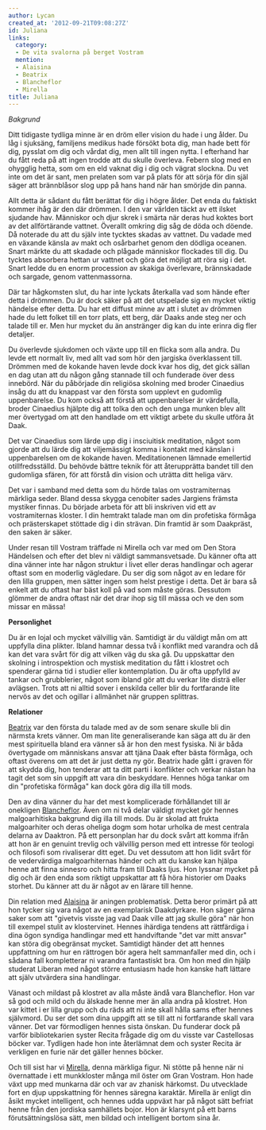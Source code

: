 ```yaml
---
author: Lycan
created_at: '2012-09-21T09:08:27Z'
id: Juliana
links:
  category:
  - De vita svalorna på berget Vostram
  mention:
  - Alaisina
  - Beatrix
  - Blancheflor
  - Mirella
title: Juliana
---
```


*Bakgrund*

Ditt tidigaste tydliga minne är en dröm eller vision du hade i ung ålder. Du låg i sjuksäng,
familjens medikus hade försökt bota dig, man hade bett för dig, pysslat om dig och vårdat dig, men
allt till ingen nytta. I efterhand har du fått reda på att ingen trodde att du skulle överleva.
Febern slog med en ohygglig hetta, som om en eld vaknat dig i dig och vägrat slockna. Du vet inte om
det är sant, men prelaten som var på plats för att sörja för din själ säger att brännblåsor slog upp
på hans hand när han smörjde din panna.

Allt detta är sådant du fått berättat för dig i högre ålder. Det enda du faktiskt kommer ihåg är den
där drömmen. I den var världen täckt av ett ilsket sjudande hav. Människor och djur skrek i smärta
när deras hud koktes bort av det allförtärande vattnet. Överallt omkring dig såg de döda och döende.
Då noterade du att du själv inte tycktes skadas av vattnet. Du vadade med en växande känsla av makt
och osårbarhet genom den dödliga oceanen. Snart märkte du att skadade och plågade människor
flockades till dig. Du tycktes absorbera hettan ur vattnet och göra det möjligt att röra sig i det.
Snart ledde du en enorm procession av skakiga överlevare, brännskadade och sargade, genom
vattenmassorna.

Där tar hågkomsten slut, du har inte lyckats återkalla vad som hände efter detta i drömmen. Du är
dock säker på att det utspelade sig en mycket viktig händelse efter detta. Du har ett diffust minne
av att i slutet av drömmen hade du lett folket till en torr plats, ett berg, där Daaks ande steg ner
och talade till er. Men hur mycket du än anstränger dig kan du inte erinra dig fler detaljer.

Du överlevde sjukdomen och växte upp till en flicka som alla andra. Du levde ett normalt liv, med
allt vad som hör den jargiska överklassent till. Drömmen med de kokande haven levde dock kvar hos
dig, det gick sällan en dag utan att du någon gång stannade till och funderade över dess innebörd.
När du påbörjade din religiösa skolning med broder Cinaedius insåg du att du knappast var den första
som upplevt en gudomlig uppenbarelse. Du kom också att förstå att uppenbarelser är värdefulla,
broder Cinaedius hjälpte dig att tolka den och den unga munken blev allt mer övertygad om att den
handlade om ett viktigt arbete du skulle utföra åt Daak.

Det var Cinaedius som lärde upp dig i insciuitisk meditation, något som gjorde att du lärde dig att
viljemässigt komma i kontakt med känslan i uppenbarelsen om de kokande haven. Meditationenen lämnade
emellertid otillfredsställd. Du behövde bättre teknik för att återupprätta bandet till den gudomliga
sfären, för att förstå din vision och uträtta ditt heliga värv.

Det var i samband med detta som du hörde talas om vostramiternas märkliga seder. Bland dessa skygga
cenobiter sades Jargiens främsta mystiker finnas. Du började arbeta för att bli inskriven vid ett av
vostramiternas kloster. I din hemtrakt talade man om din profetiska förmåga och prästerskapet
stöttade dig i din strävan. Din framtid är som Daakpräst, den saken är säker.

Under resan till Vostram träffade ni Mirella och var med om Den Stora Händelsen och efter det blev
ni väldigt sammansvetsade. Du känner ofta att dina vänner inte har någon struktur i livet eller
deras handlingar och agerar oftast som en moderlig vägledare. Du ser dig som något av en ledare för
den lilla gruppen, men sätter ingen som helst prestige i detta. Det är bara så enkelt att du oftast
har bäst koll på vad som måste göras. Dessutom glömmer de andra oftast när det drar ihop sig till
mässa och ve den som missar en mässa!

**Personlighet**

Du är en lojal och mycket välvillig vän. Samtidigt är du väldigt mån om att uppfylla dina plikter.
Ibland hamnar dessa två i konflikt med varandra och då kan det vara svårt för dig att vilken väg du
ska gå. Du uppskattar den skolning i introspektion och mystisk meditation du fått i klostret och
spenderar gärna tid i studier eller kontemplation. Du är ofta uppfylld av tankar och grubblerier,
något som ibland gör att du verkar lite disträ eller avlägsen. Trots att ni alltid sover i enskilda
celler blir du fortfarande lite nervös av det och ogillar i allmänhet när gruppen splittras.

**Relationer**

[Beatrix] var den första du talade med av de som senare skulle bli din närmsta krets vänner. Om man
lite generaliserande kan säga att du är den mest spirituella bland era vänner så är hon den mest
fysiska. Ni är båda övertygade om människans ansvar att tjäna Daak efter bästa förmåga, och oftast
överens om att det är just detta ny gör. Beatrix hade gått i graven för att skydda dig, hon tenderar
att ta ditt parti i konflikter och verkar nästan ha tagit det som sin uppgift att vara din
beskyddare. Hennes höga tankar om din "profetiska förmåga" kan dock göra dig illa till mods.

Den av dina vänner du har det mest komplicerade förhållandet till är onekligen [Blancheflor]. Även
om ni två delar väldigt mycket gör hennes malgoarhitiska bakgrund dig illa till mods. Du är skolad
att frukta malgoarhiter och deras oheliga dogm som hotar urholka de mest centrala delarna av
Daaktron. På ett personplan har du dock svårt att komma ifrån att hon är en genuint trevlig och
välvillig person med ett intresse för teologi och filosofi som rivaliserar ditt eget. Du vet
dessutom att hon lidit svårt för de vedervärdiga malgoarhiternas händer och att du kanske kan hjälpa
henne att finna sinnesro och hitta fram till Daaks ljus. Hon lyssnar mycket på dig och är den enda
som riktigt uppskattar att få höra historier om Daaks storhet. Du känner att du är något av en
lärare till henne.

Din relation med [Alaisina] är aningen problematisk. Detta beror primärt på att hon tycker sig vara
något av en exemplarisk Daakdyrkare. Hon säger gärna saker som att "givetvis visste jag vad Daak
ville att jag skulle göra" när hon till exempel stulit av klostervinet. Hennes ihärdiga tendens att
rättfärdiga i dina ögon syndiga handlingar med ett handviftande "det var mitt ansvar" kan störa dig
obegränsat mycket. Samtidigt händer det att hennes uppfattning om hur en rättrogen bör agera helt
sammanfaller med din, och i sådana fall kompletterar ni varandra fantastiskt bra. Om hon med din
hjälp studerat Liberan med något större entusiasm hade hon kanske haft lättare att själv utvärdera
sina handlingar.

Vänast och mildast på klostret av alla måste ändå vara Blancheflor. Hon var så god och mild och du
älskade henne mer än alla andra på klostret. Hon var kittet i er lilla grupp och du räds att ni inte
skall hålla sams efter hennes självmord. Du ser det som dina uppgift att se till att ni fortfarande
skall vara vänner. Det var förmodligen hennes sista önskan. Du funderar dock på varför
bibliotekarien syster Recita frågade dig om du visste var Castellosas böcker var. Tydligen hade hon
inte återlämnat dem och syster Recita är verkligen en furie när det gäller hennes böcker.

Och till sist har vi [Mirella], denna märkliga figur. Ni stötte på henne när ni övernattade i ett
munkkloster många mil öster om Gran Vostram. Hon hade växt upp med munkarna där och var av zhanisk
härkomst. Du utvecklade fort en djup uppskattning för hennes säregna karaktär. Mirella är enligt din
åsikt mycket intelligent, och hennes udda uppväxt har på något sätt befriat henne från den jordiska
samhällets bojor. Hon är klarsynt på ett barns förutsättningslösa sätt, men bildad och intelligent
bortom sina år.

  [Beatrix]: Beatrix
  [Blancheflor]: Blancheflor
  [Alaisina]: Alaisina
  [Mirella]: Mirella